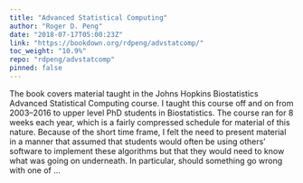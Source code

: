 ```yaml
---
title: "Advanced Statistical Computing"
author: "Roger D. Peng"
date: "2018-07-17T05:00:23Z"
link: "https://bookdown.org/rdpeng/advstatcomp/"
toc_weight: "10.9%"
repo: "rdpeng/advstatcomp"
pinned: false
---
```


The book covers material taught in the Johns Hopkins Biostatistics Advanced Statistical Computing course. I taught this course off and on from 2003–2016 to upper level PhD students in Biostatistics. The course ran for 8 weeks each year, which is a fairly compressed schedule for material of this nature. Because of the short time frame, I felt the need to present material in a manner that assumed that students would often be using others’ software to implement these algorithms but that they would need to know what was going on underneath. In particular, should something go wrong with one of ...
